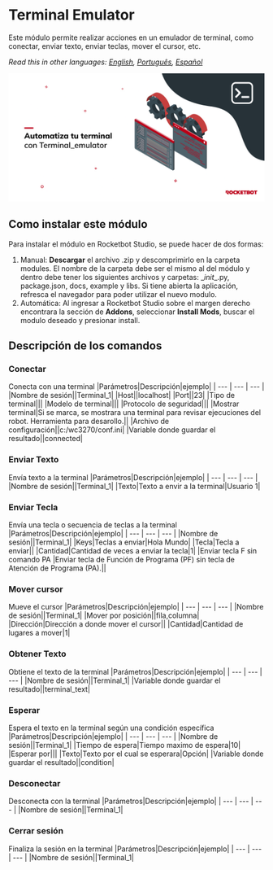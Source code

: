 



# Terminal Emulator
  
Este módulo permite realizar acciones en un emulador de terminal, como conectar, enviar texto, enviar teclas, mover el cursor, etc.  

*Read this in other languages: [English](Manual_Terminal_emulator.md), [Português](Manual_Terminal_emulator.pr.md), [Español](Manual_Terminal_emulator.es.md)*
  
![banner](imgs/Banner_Terminal_emulator.png)
## Como instalar este módulo
  
Para instalar el módulo en Rocketbot Studio, se puede hacer de dos formas:
1. Manual: __Descargar__ el archivo .zip y descomprimirlo en la carpeta modules. El nombre de la carpeta debe ser el mismo al del módulo y dentro debe tener los siguientes archivos y carpetas: \__init__.py, package.json, docs, example y libs. Si tiene abierta la aplicación, refresca el navegador para poder utilizar el nuevo modulo.
2. Automática: Al ingresar a Rocketbot Studio sobre el margen derecho encontrara la sección de **Addons**, seleccionar **Install Mods**, buscar el modulo deseado y presionar install.  


## Descripción de los comandos

### Conectar
  
Conecta con una terminal
|Parámetros|Descripción|ejemplo|
| --- | --- | --- |
|Nombre de sesión||Terminal_1|
|Host||localhost|
|Port||23|
|Tipo de terminal|||
|Modelo de terminal|||
|Protocolo de seguridad|||
|Mostrar terminal|Si se marca, se mostrara una terminal para revisar ejecuciones del robot. Herramienta para desarollo.||
|Archivo de configuración||c:/wc3270/conf.ini|
|Variable donde guardar el resultado||connected|

### Enviar Texto
  
Envía texto a la terminal
|Parámetros|Descripción|ejemplo|
| --- | --- | --- |
|Nombre de sesión||Terminal_1|
|Texto|Texto a envir a la terminal|Usuario 1|

### Enviar Tecla
  
Envía una tecla o secuencia de teclas a la terminal
|Parámetros|Descripción|ejemplo|
| --- | --- | --- |
|Nombre de sesión||Terminal_1|
|Keys|Teclas a enviar|Hola Mundo|
|Tecla|Tecla a enviar||
|Cantidad|Cantidad de veces a enviar la tecla|1|
|Enviar tecla F sin comando PA |Enviar tecla de Función de Programa (PF) sin tecla de Atención de Programa (PA).||

### Mover cursor
  
Mueve el cursor 
|Parámetros|Descripción|ejemplo|
| --- | --- | --- |
|Nombre de sesión||Terminal_1|
|Mover por posición||fila,columna|
|Dirección|Dirección a donde mover el cursor||
|Cantidad|Cantidad de lugares a mover|1|

### Obtener Texto
  
Obtiene el texto de la terminal
|Parámetros|Descripción|ejemplo|
| --- | --- | --- |
|Nombre de sesión||Terminal_1|
|Variable donde guardar el resultado||terminal_text|

### Esperar
  
Espera el texto en la terminal según una condición específica
|Parámetros|Descripción|ejemplo|
| --- | --- | --- |
|Nombre de sesión||Terminal_1|
|Tiempo de espera|Tiempo maximo de espera|10|
|Esperar por|||
|Texto|Texto por el cual se esperara|Opción|
|Variable donde guardar el resultado||condition|

### Desconectar
  
Desconecta con la terminal
|Parámetros|Descripción|ejemplo|
| --- | --- | --- |
|Nombre de sesión||Terminal_1|

### Cerrar sesión
  
Finaliza la sesión en la terminal
|Parámetros|Descripción|ejemplo|
| --- | --- | --- |
|Nombre de sesión||Terminal_1|
